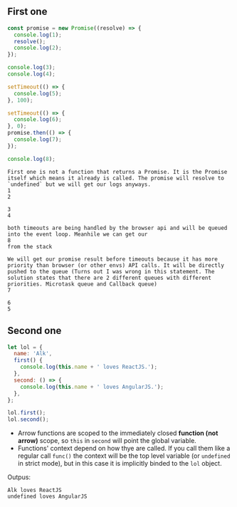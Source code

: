 ## First one
```js
const promise = new Promise((resolve) => {
  console.log(1);
  resolve();
  console.log(2);
});

console.log(3);
console.log(4);

setTimeout(() => {
  console.log(5);
}, 100);

setTimeout(() => {
  console.log(6);
}, 0);
promise.then(() => {
  console.log(7);
});

console.log(8);
```
```
First one is not a function that returns a Promise. It is the Promise itself which means it already is called. The promise will resolve to `undefined` but we will get our logs anyways.
1
2

3
4

both timeouts are being handled by the browser api and will be queued into the event loop. Meanhile we can get our 
8
from the stack

We will get our promise result before timeouts because it has more priority than browser (or other envs) API calls. It will be directly pushed to the queue (Turns out I was wrong in this statement. The solution states that there are 2 different queues with different priorities. Microtask queue and Callback queue)
7

6
5
```

## Second one
```js
let lol = {
  name: 'Alk',
  first() {
    console.log(this.name + ' loves ReactJS.');
  },
  second: () => {
    console.log(this.name + ' loves AngularJS.');
  },
};

lol.first();
lol.second();
```
- Arrow functions are scoped to the immediately closed **function (not arrow)** scope, so `this` in `second` will point the global variable.
- Functions' context depend on how thye are called. If you call them like a regular call `func()` the context will be the top level variable (or `undefined` in strict mode), but in this case it is implicitly binded to the `lol` object.

Outpus:
```
Alk loves ReactJS
undefined loves AngularJS
```

